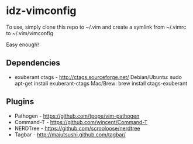 idz-vimconfig
=============

To use, simply clone this repo to ~/.vim and create a symlink from ~/.vimrc to ~/.vim/vimconfig

Easy enough!

Dependencies
------------

 * exuberant ctags - http://ctags.sourceforge.net/
   Debian/Ubuntu: sudo apt-get install exuberant-ctags
   Mac/Brew: brew install ctags-exuberant

Plugins
-------

 * Pathogen - https://github.com/tpope/vim-pathogen
 * Command-T - https://github.com/wincent/Command-T
 * NERDTree - https://github.com/scrooloose/nerdtree
 * Tagbar - http://majutsushi.github.com/tagbar/

